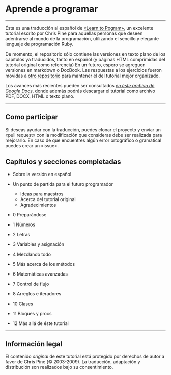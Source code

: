 # Aprende a programar
_ _ _
Ésta es una traducción al español de [«Learn to Pogram»][learn], un excelente tutorial escrito por Chris Pine para aquellas personas que deseen adentrarse al mundo de la programación, utilizando el sencillo y elegante lenguaje de programación Ruby.

De momento, el repositorio sólo contiene las versiones en texto plano de los capítulos ya traducidos, tanto en español (y páginas HTML comprimidas del tutorial original como referencia) En un futuro, espero se agreguen versiones en markdown o DocBook. Las respuestas a los ejercicios fueron movidas a [otro repositorio][ex] para mantener el del tutorial mejor organizado.

Los avances más recientes pueden ser consultados [*en éste archivo de Google Docs*][tut], donde además podrás descargar el tutorial como archivo PDF, DOCX, HTML o texto plano.

[learn]: http://http://pine.fm/LearnToProgram/
[ex]: https://github.com/Rojo/TR-ISBN-0-9766940-4-2/tree/master/Es
[tut]: https://docs.google.com/document/d/1XdLEszOeBHzvAEcmARu7feTy0q4zqms0Ej76Atit8zM/edit
___
## Como participar

Si deseas ayudar con la traducción, puedes clonar el proyecto y enviar un «pull request» con la modificación que consideras debe ser realizada para mejorarlo. En caso de que encuentres  algún error ortográfico o gramatical puedes crear un «issue».

## Capítulos y secciones completadas

* Sobre la versión en español
* Un punto de partida para el futuro programador
    * Ideas para maestros
    * Acerca del tutorial original
    * Agradecimientos
* 0 Preparándose
* 1 Números
* 2 Letras
* 3 Variables y asignación
* 4 Mezclando todo
* 5 Más acerca de los métodos
* 6 Matemáticas avanzadas
* 7 Control de flujo
* 8 Arreglos e iteradores

* 10 Clases
* 11 Bloques y procs
* 12 Más allá de éste tutorial
___
## Información legal
El contenido *original* de éste tutorial está protegido por derechos de autor a favor de Chris Pine (© 2003-2009). La traducción, adaptación y distribución son realizados bajo su consentimiento.